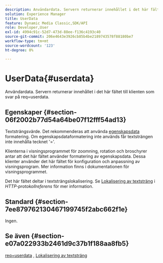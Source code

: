 ```yaml
---
description: Användardata. Servern returnerar innehållet i det här fältet till klienten som svar på req=userdata.
solution: Experience Manager
title: UserData
feature: Dynamic Media Classic,SDK/API
role: Developer,User
exl-id: 4994c91c-52d7-473d-88ee-f136c4193c40
source-git-commit: 206e4643e3926cb85b4be2189743578f88180be7
workflow-type: tm+mt
source-wordcount: '123'
ht-degree: 0%

---
```


# UserData{#userdata}

Användardata. Servern returnerar innehållet i det här fältet till klienten som svar på req=userdata.

## Egenskaper {#section-06f2002b77d54a64be07f12fff54ad13}

Textsträngsvärde. Det rekommenderas att använda [egenskapsdata](/help/aem-is-ir-api/is-api/image-catalog/image-serving-api-ref/c-image-catalog-reference/c-overview/c-common-data-types/r-property-data.md) formatering. Om egenskapsdataformatering inte används får textsträngen inte innehålla tecknet &#39;=&#39;.

Klienterna i visningsprogrammet för zoomning, rotation och broschyrer antar att det här fältet använder formatering av egenskapsdata. Dessa klienter använder det här fältet för konfiguration och anpassning av visningsprogram. Mer information finns i dokumentationen för visningsprogrammet.

Det här fältet deltar i textsträngslokalisering. Se [Lokalisering av textsträng](/help/aem-is-ir-api/is-api/http-ref/image-serving-api-ref/c-http-protocol-reference/c-syntax-and-features/r-text-string-localization.md) i *HTTP-protokollreferens* för mer information.

## Standard {#section-7ee879762130467199745f2abc662f1e}

Ingen.

## Se även {#section-e07a022933b2461d9c37b1f188aa8fb5}

[req=userdata](/help/aem-is-ir-api/is-api/http-ref/image-serving-api-ref/c-http-protocol-reference/c-command-reference/r-req/r-req.md) , [Lokalisering av textsträng](/help/aem-is-ir-api/is-api/http-ref/image-serving-api-ref/c-http-protocol-reference/c-syntax-and-features/r-text-string-localization.md)
